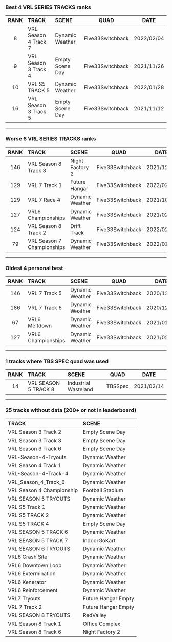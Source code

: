 ### Best 4 VRL SERIES TRACKS ranks
|RANK|TRACK|SCENE|QUAD|DATE|
|:---:|:---|:---|:---:|:---:|
|8|VRL Season 4 Track 7|Dynamic Weather|Five33Switchback|2022/02/04|
|9|VRL Season 3 Track 4|Empty Scene Day|Five33Switchback|2021/11/26|
|10|VRL S5 TRACK 5|Dynamic Weather|Five33Switchback|2022/01/28|
|16|VRL Season 3 Track 5|Empty Scene Day|Five33Switchback|2021/11/12|
---
### Worse 6 VRL SERIES TRACKS ranks
|RANK|TRACK|SCENE|QUAD|DATE|
|:---:|:---|:---|:---:|:---:|
|146|VRL Season 8 Track 3|Night Factory 2|Five33Switchback|2021/12/04|
|129|VRL 7 Track 1|Future Hangar|Five33Switchback|2022/02/27|
|129|VRL 7 Race 4|Dynamic Weather|Five33Switchback|2021/10/28|
|127|VRL6 Championships|Dynamic Weather|Five33Switchback|2021/02/01|
|124|VRL Season 8 Track 2|Drift Track|Five33Switchback|2022/02/20|
|79|VRL Season 7 Championships|Dynamic Weather|Five33Switchback|2022/01/23|
---
### Oldest 4 personal best
|RANK|TRACK|SCENE|QUAD|DATE|
|:---:|:---|:---|:---:|:---:|
|146|VRL 7 Track 5|Dynamic Weather|Five33Switchback|2020/12/12|
|186|VRL 7 Track 6|Dynamic Weather|Five33Switchback|2020/12/18|
|67|VRL6 Meltdown|Dynamic Weather|Five33Switchback|2021/01/03|
|127|VRL6 Championships|Dynamic Weather|Five33Switchback|2021/02/01|
---
### 1 tracks where TBS SPEC quad was used
|RANK|TRACK|SCENE|QUAD|DATE|
|:---:|:---|:---|:---:|:---:|
|14|VRL SEASON 5 TRACK 8|Industrial Wasteland|TBSSpec|2021/02/14|
---
### 25 tracks without data (200+ or not in leaderboard)
|TRACK|SCENE|
|:---|:---|
|VRL Season 3 Track 2|Empty Scene Day|
|VRL Season 3 Track 3|Empty Scene Day|
|VRL Season 3 Track 6|Empty Scene Day|
|VRL-Season-4-Tryouts|Dynamic Weather|
|VRL Season 4 Track 1|Dynamic Weather|
|VRL-Season-4-Track-4|Dynamic Weather|
|VRL_Season_4_Track_6|Dynamic Weather|
|VRL Season 4 Championship|Football Stadium|
|VRL SEASON 5 TRYOUTS|Dynamic Weather|
|VRL S5 Track 1|Dynamic Weather|
|VRL S5 TRACK 2|Dynamic Weather|
|VRL S5 TRACK 4|Empty Scene Day|
|VRL SEASON 5 TRACK 6|Dynamic Weather|
|VRL SEASON 5 TRACK 7|IndoorGoKart|
|VRL SEASON 6 TRYOUTS|Dynamic Weather|
|VRL6 Crash Site|Dynamic Weather|
|VRL6 Downtown Loop|Dynamic Weather|
|VRL6 Extermination|Dynamic Weather|
|VRL6 Kenerator|Dynamic Weather|
|VRL6 Reinforcement|Dynamic Weather|
|VRL7 Tryouts|Future Hangar Empty|
|VRL 7 Track 2|Future Hangar Empty|
|VRL SEASON 8 TRYOUTS|RedValley|
|VRL Season 8 Track 1|Office Complex|
|VRL Season 8 Track 6|Night Factory 2|
